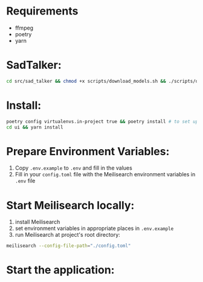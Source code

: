 # Requirements

- ffmpeg
- poetry
- yarn

# SadTalker:

```sh
cd src/sad_talker && chmod +x scripts/download_models.sh && ./scripts/download_models.sh
```

# Install:

```sh
poetry config virtualenvs.in-project true && poetry install # to set up virtual environment in project with the .venv folder
cd ui && yarn install
```

# Prepare Environment Variables:

1. Copy `.env.example` to `.env` and fill in the values
2. Fill in your `config.toml` file with the Meilisearch environment variables in `.env` file

# Start Meilisearch locally:

1. install Meilisearch
2. set environment variables in appropriate places in `.env.example`
3. run Meilisearch at project's root directory:

```sh
meilisearch --config-file-path="./config.toml"
```

# Start the application:
